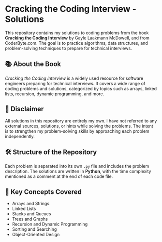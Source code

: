 # Cracking the Coding Interview - Solutions

This repository contains my solutions to coding problems from the book **Cracking the Coding Interview** by Gayle Laakmann McDowell, and from CoderByte.com.
The goal is to practice algorithms, data structures, and problem-solving techniques to prepare for technical interviews.

## 📚 About the Book

_Cracking the Coding Interview_ is a widely used resource for software engineers preparing for technical interviews. It covers a wide range of coding problems and solutions, categorized by topics such as arrays, linked lists, recursion, dynamic programming, and more.

## 🚨 Disclaimer

All solutions in this repository are entirely my own. I have not referred to any external sources, solutions, or hints while solving the problems. The intent is to strengthen my problem-solving skills by approaching each problem independently.

## 🛠️ Structure of the Repository

Each problem is separated into its own `.py` file and includes the problem description. The solutions are written in **Python**, with the time complexity mentioned as a comment at the end of each code file.

## 🔑 Key Concepts Covered

- Arrays and Strings
- Linked Lists
- Stacks and Queues
- Trees and Graphs
- Recursion and Dynamic Programming
- Sorting and Searching
- Object-Oriented Design

